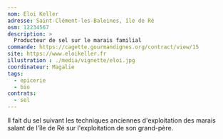```yaml
---
nom: Eloi Keller
adresse: Saint-Clément-les-Baleines, île de Ré
osm: 12234567
description: >
  Producteur de sel sur le marais familial
commande: https://cagette.gourmandignes.org/contract/view/15
site: https://www.eloikeller.fr
illustration : ./media/vignette/eloi.jpg
coordinateur: Magalie
tags:
  - epicerie
  - bio
contrats: 
  - sel
---
```


Il fait du sel suivant les techniques anciennes d'exploitation des marais salant de l'île de Ré sur l'exploitation de son grand-père.